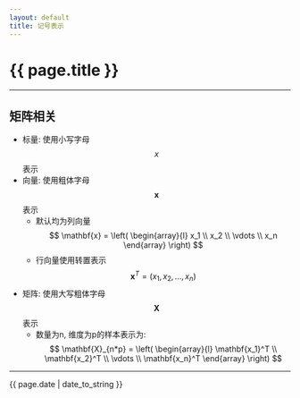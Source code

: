 ```yaml
---
layout: default
title: 记号表示
---
```


# {{ page.title }}
---
## 矩阵相关
- 标量: 使用小写字母$$x$$表示
- 向量: 使用粗体字母$$\mathbf{x}$$表示
    - 默认均为列向量$$ \mathbf{x} =  \left( \begin{array}{l}  x_1 \\ x_2 \\  \vdots \\  x_n  \end{array} \right) $$
    - 行向量使用转置表示$$ \mathbf{x}^T = (x_1, x_2, ... , x_n)$$
- 矩阵: 使用大写粗体字母$$\mathbf{X}$$表示
    - 数量为n, 维度为p的样本表示为: $$ \mathbf{X}_{n*p} = \left( \begin{array}{l}  \mathbf{x_1}^T \\ \mathbf{x_2}^T \\  \vdots \\  \mathbf{x_n}^T  \end{array} \right) $$

---
{{ page.date | date_to_string }}
